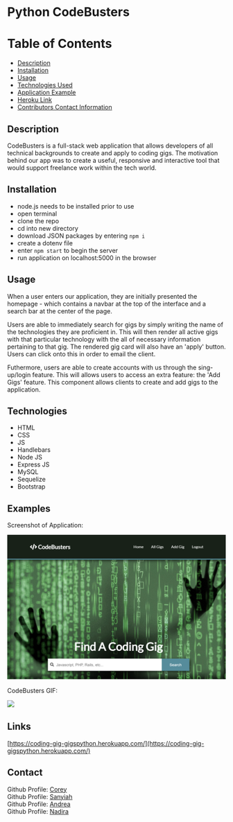 # Python CodeBusters

# Table of Contents

- [Description](#description)
- [Installation](#installation)
- [Usage](#usage)
- [Technologies Used](#technologies)
- [Application Example](#examples)
- [Heroku Link](#links)
- [Contributors Contact Information](#contact)

## Description

CodeBusters is a full-stack web application that allows developers of all technical backgrounds to create and apply to coding gigs. The motivation behind our app was to create a useful, responsive and interactive tool that would support freelance work within the tech world. 

## Installation

- node.js needs to be installed prior to use
- open terminal
- clone the repo
- cd into new directory
- download JSON packages by entering `npm i`
- create a dotenv file
- enter `npm start` to begin the server
- run application on localhost:5000 in the browser

## Usage

When a user enters our application, they are initially presented the homepage - which contains a navbar at the top of the interface and a search bar at the center of the page.

Users are able to immediately search for gigs by simply writing the name of the technologies they are proficient in. This will then render all active gigs with that particular technology with the all of necessary information pertaining to that gig. The rendered gig card will also have an 'apply' button. Users can click onto this in order to email the client. 

Futhermore, users are able to create accounts with us through the sing-up/login feature. This will allows users to access an extra feature: the 'Add Gigs' feature. This component allows clients to create and add gigs to the application.

## Technologies

* HTML
* CSS 
* JS
* Handlebars
* Node JS
* Express JS
* MySQL
* Sequelize
* Bootstrap

## Examples

Screenshot of Application:

![App-Screenshot](./public/img/screenshot-homepage.png)

CodeBusters GIF:

<img src="./public/img/Project2 GIF.gif">

## Links

[https://coding-gig-gigspython.herokuapp.com/](https://coding-gig-gigspython.herokuapp.com/)

## Contact

Github Profile: [Corey](https://github.com/Corey96)
<br>
Github Profile: [Sanyiah](https://github.com/san098765432)
<br>
Github Profile: [Andrea](https://https://github.com/Invogue01)
<br>
Github Profile: [Nadira](https://github.com/NAli3107)
